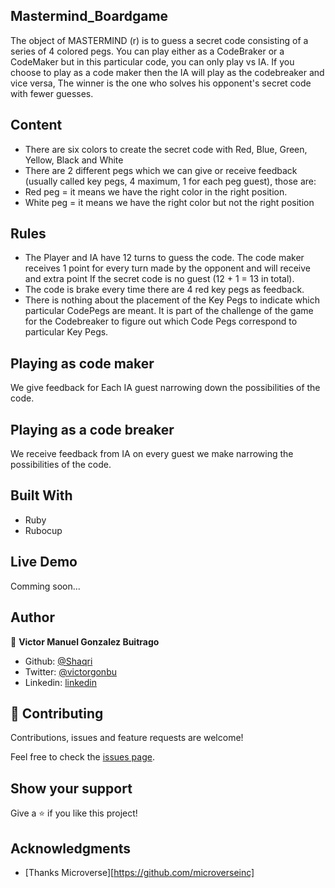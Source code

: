 ## Mastermind_Boardgame

The object of MASTERMIND (r) is to guess a secret code consisting of a series of 4 colored pegs.
You can play either as a CodeBraker or a CodeMaker but in this particular code, you can only play vs IA.
If you choose to play as a code maker then the IA will play as the codebreaker and vice versa, The winner is the one who solves his opponent's secret code with fewer guesses.

## Content

- There are six colors to create the secret code with Red, Blue, Green, Yellow, Black and White
- There are 2 different pegs which we can give or receive feedback (usually called key pegs, 4 maximum, 1 for each peg guest), those are: 
 - Red peg = it means we have the right color in the right position.
 - White peg = it means we have the right color but not the right position

## Rules 
- The Player and IA have 12 turns to guess the code. The code maker receives 1 point for every turn made by the opponent and will receive and extra point  If the secret code is no guest (12 + 1 = 13 in total). 
- The code is brake every time there are 4 red key pegs as feedback.
- There is nothing about the placement of the Key Pegs to indicate which particular CodePegs are meant. It is part of the challenge of the game for the Codebreaker to figure out which Code Pegs correspond to particular Key Pegs.

## Playing as code maker 

We give feedback for Each IA guest narrowing down the possibilities of the code.


## Playing as a code breaker

We receive feedback from IA on every guest we make narrowing the possibilities of the code.

## Built With

- Ruby  
- Rubocup  

## Live Demo

Comming soon...
 
## Author

👤 **Victor Manuel Gonzalez Buitrago**

- Github: [@Shaqri](https://github.com/Shaqri)
- Twitter: [@victorgonbu](https://twitter.com/victorgonbu)
- Linkedin: [linkedin](https://www.linkedin.com/in/victor-manuel-gonzalez-buitrago-8704731a5/)


## 🤝 Contributing

Contributions, issues and feature requests are welcome!

Feel free to check the [issues page](issues/).

## Show your support

Give a ⭐️ if you like this project!

## Acknowledgments

- [Thanks Microverse][https://github.com/microverseinc]

